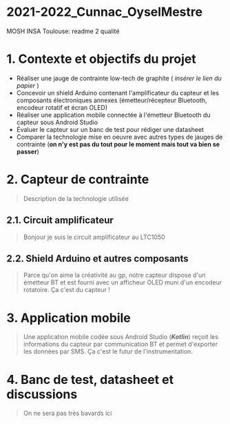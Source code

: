 # 2021-2022_Cunnac_OyselMestre

MOSH INSA Toulouse: readme 2 qualité

# 1. Contexte et objectifs du projet

- Réaliser une jauge de contrainte low-tech de graphite ( *insérer le lien du papier* )
- Concevoir un shield Arduino contenant l'amplificateur du capteur et les composants électroniques annexes (émetteur/récepteur Bluetooth, encodeur rotatif et écran OLED)
- Réaliser une application mobile connectée à l'émetteur Bluetooth du capteur sous Android Studio
- Évaluer le capteur sur un banc de test pour rédiger une datasheet
- Comparer la technologie mise en oeuvre avec autres types de jauges de contrainte (**on n'y est pas du tout pour le moment mais tout va bien se passer**)

# 2. Capteur de contrainte

> Description de la technologie utilisée

  ## 2.1. Circuit amplificateur
  > Bonjour je suis le circuit amplificateur au LTC1050
  ## 2.2. Shield Arduino et autres composants
  > Parce qu'on aime la créativité au gp, notre capteur dispose d'un émetteur BT et est fourni avec un afficheur OLED muni d'un encodeur rotatoire. Ça c'est du capteur !
# 3. Application mobile
  > Une application mobile codée sous Android Studio (***Kotlin***) reçoit les informations du capteur par communication BT et permet d'exporter les données par SMS. Ça c'est le futur de l'instrumentation.
# 4. Banc de test, datasheet et discussions
  > On ne sera pas très bavards ici
